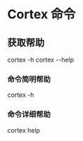 # Cortex 命令

## 获取帮助

cortex -h 
cortex --help

### 命令简明帮助
cortex <command> -h 

### 命令详细帮助
cortex help <command>